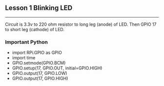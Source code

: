 ## Lesson 1 Blinking LED

---

Circuit is 3.3v to 220 ohm resistor to long leg (anode) of LED.
Then GPIO 17 to short leg (cathode) of LED.

### Important Python

  * import RPi.GPIO as GPIO
  * import time
  * GPIO.setmode(GPIO.BCM)
  * GPIO.setup(17, GPIO.OUT, initial=GPIO.HIGH)
  * GPIO.output(17, GPIO.LOW)
  * GPIO.output(17, GPIO.HIGH)
